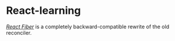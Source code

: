 # React-learning

  *[React Fiber](https://github.com/acdlite/react-fiber-architecture/blob/master/README.md)* is a completely backward-compatible rewrite of the old reconciler. 